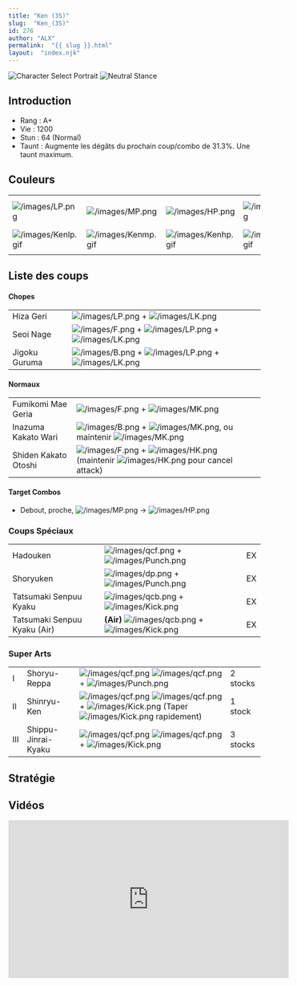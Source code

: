 ```yaml
---
title: "Ken (3S)"
slug:  "Ken_(3S)"
id: 276
author: "ALX"
permalink:  "{{ slug }}.html"
layout:  "index.njk"
---
```


![Character Select
Portrait](/images/Ken3sport.gif "Character Select Portrait") ![Neutral
Stance](/images/Ken3s-stance.gif "Neutral Stance")

## Introduction

- Rang : A+
- Vie : 1200
- Stun : 64 (Normal)
- Taunt : Augmente les dégâts du prochain coup/combo de 31.3%. Une taunt
  maximum.

## Couleurs

|                                            |                                            |                                            |                                            |                                            |                                            |                                                                                                              |
|--------------------------------------------|--------------------------------------------|--------------------------------------------|--------------------------------------------|--------------------------------------------|--------------------------------------------|--------------------------------------------------------------------------------------------------------------|
| ![](/images/LP.png "/images/LP.png")       | ![](/images/MP.png "/images/MP.png")       | ![](/images/HP.png "/images/HP.png")       | ![](/images/LK.png "/images/LK.png")       | ![](/images/MK.png "/images/MK.png")       | ![](/images/HK.png "/images/HK.png")       | ![](/images/LP.png "/images/LP.png")![](/images/MK.png "/images/MK.png")![](/images/HP.png "/images/HP.png") |
| ![](/images/Kenlp.gif "/images/Kenlp.gif") | ![](/images/Kenmp.gif "/images/Kenmp.gif") | ![](/images/Kenhp.gif "/images/Kenhp.gif") | ![](/images/Kenlk.gif "/images/Kenlk.gif") | ![](/images/Kenmk.gif "/images/Kenmk.gif") | ![](/images/Kenhk.gif "/images/Kenhk.gif") | ![](/images/Kenlpmkhp.gif "/images/Kenlpmkhp.gif")                                                           |
|                                            |                                            |                                            |                                            |                                            |                                            |                                                                                                              |

## Liste des coups

#### Chopes

|               |                                                                                                                  |
|---------------|------------------------------------------------------------------------------------------------------------------|
| Hiza Geri     | ![](/images/LP.png "/images/LP.png") + ![](/images/LK.png "/images/LK.png")                                      |
| Seoi Nage     | ![](/images/F.png "/images/F.png") + ![](/images/LP.png "/images/LP.png") + ![](/images/LK.png "/images/LK.png") |
| Jigoku Guruma | ![](/images/B.png "/images/B.png") + ![](/images/LP.png "/images/LP.png") + ![](/images/LK.png "/images/LK.png") |

#### Normaux

|                      |                                                                                                                                               |
|----------------------|-----------------------------------------------------------------------------------------------------------------------------------------------|
| Fumikomi Mae Geria   | ![](/images/F.png "/images/F.png") + ![](/images/MK.png "/images/MK.png")                                                                     |
| Inazuma Kakato Wari  | ![](/images/B.png "/images/B.png") + ![](/images/MK.png "/images/MK.png"), ou maintenir ![](/images/MK.png "/images/MK.png")                  |
| Shiden Kakato Otoshi | ![](/images/F.png "/images/F.png") + ![](/images/HK.png "/images/HK.png") (maintenir ![](/images/HK.png "/images/HK.png") pour cancel attack) |

#### Target Combos

- Debout, proche, ![](/images/MP.png "/images/MP.png") -\>
  ![](/images/HP.png "/images/HP.png")

### Coups Spéciaux

|                              |                                                                                             |     |
|------------------------------|---------------------------------------------------------------------------------------------|-----|
| Hadouken                     | ![](/images/qcf.png "/images/qcf.png") + ![](/images/Punch.png "/images/Punch.png")         | EX  |
| Shoryuken                    | ![](/images/dp.png "/images/dp.png") + ![](/images/Punch.png "/images/Punch.png")           | EX  |
| Tatsumaki Senpuu Kyaku       | ![](/images/qcb.png "/images/qcb.png") + ![](/images/Kick.png "/images/Kick.png")           | EX  |
| Tatsumaki Senpuu Kyaku (Air) | **(Air)** ![](/images/qcb.png "/images/qcb.png") + ![](/images/Kick.png "/images/Kick.png") | EX  |

### Super Arts

|     |                     |                                                                                                                                                                                      |          |
|-----|---------------------|--------------------------------------------------------------------------------------------------------------------------------------------------------------------------------------|----------|
| I   | Shoryu-Reppa        | ![](/images/qcf.png "/images/qcf.png") ![](/images/qcf.png "/images/qcf.png") + ![](/images/Punch.png "/images/Punch.png")                                                           | 2 stocks |
| II  | Shinryu-Ken         | ![](/images/qcf.png "/images/qcf.png") ![](/images/qcf.png "/images/qcf.png") + ![](/images/Kick.png "/images/Kick.png") (Taper ![](/images/Kick.png "/images/Kick.png") rapidement) | 1 stock  |
| III | Shippu-Jinrai-Kyaku | ![](/images/qcf.png "/images/qcf.png") ![](/images/qcf.png "/images/qcf.png") + ![](/images/Kick.png "/images/Kick.png")                                                             | 3 stocks |

## Stratégie

## Vidéos

<iframe width='560' height='315' src='https://www.youtube.com/embed/plkXYsh6wIs' title='YouTube video player' frameborder='0' allow='accelerometer; autoplay; clipboard-write; encrypted-media; gyroscope; picture-in-picture; web-share' allowfullscreen></iframe>
